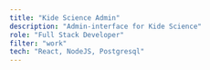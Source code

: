 ```yaml
---
title: "Kide Science Admin"
description: "Admin-interface for Kide Science"
role: "Full Stack Developer"
filter: "work"
tech: "React, NodeJS, Postgresql"
---
```


